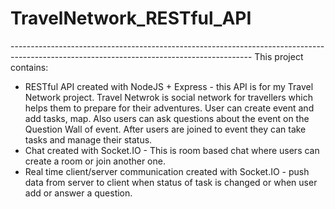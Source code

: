 # TravelNetwork_RESTful_API
------------------------------------------------------------------------------------------------------------------------------------------  This project contains:
  - RESTful API created with NodeJS + Express - this API is for my Travel Network project. Travel Netwrok is social network for travellers
  which helps them to prepare for their adventures. User can create event and add tasks, map. Also users can ask questions about the event on the Question Wall of event. After users are joined to event they can take tasks and manage their status. 
  - Chat created with Socket.IO - This is room based chat where users can create a room or join another one.
  - Real time client/server communication created with Socket.IO - push data from server to client when status of task is changed or when user add or answer a question.
  
  
  
